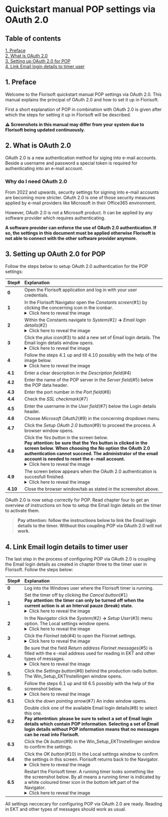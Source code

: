 # Quickstart manual POP settings via OAuth 2.0

## Table of contents
[1. Preface](#1-preface)<br>
[2. What is OAuth 2.0](#2-what-is-oauth-20)<br>
[3. Setting up OAuth 2.0 for POP](#3-setting-up-oauth-20-for-pop)<br>
[4. Link Email login details to timer user](#4-link-email-login-details-to-timer-user)

## 1. Preface

Welcome to the Florisoft quickstart manual POP settings via OAuth 2.0. This manual explains the principal of OAuth 2.0 and how to set it up in Florisoft.

First a short explanation of POP in combination with OAuth 2.0 is given after which the steps for setting it up in Florisoft will be described.

**:warning: Screenshots in this manual may differ from your system due to Florisoft being updated continuously.**

## 2. What is OAuth 2.0

OAuth 2.0 is a new authentication method for siging into e-mail accounts. Beside a username and password a special token is required for authenticating into an e-mail account.

### Why do I need OAuth 2.0

From 2022 and upwards, security settings for signing into e-mail accounts are becoming more stricter. OAuth 2.0 is one of those security measures applied by e-mail providers like Microsoft in their Office365 environment.

However, OAuth 2.0 is not a Microsoft product. It can be applied by any software provider which requires authenticating.

**A software provider can enforce the use of OAuth 2.0 authentication. If so, the settings in this document must be applied otherwise Florisoft is not able to connect with the other software provider anymore.**

## 3. Setting up OAuth 2.0 for POP

Follow the steps below to setup OAuth 2.0 authentication for the POP settings:

|Step#|Explanation|
|:--|:--|
|**0**|Open the Florisoft application and log in with your user credentials.|
|**1**|In the Florisoft Navigator open the *Constants screen*(#1) by clicking the concerning icon in the iconbar. <br> <details><summary>Click here to reveal the image</summary><img src="images/image1.png"></details>|
|**2**|Within the Constants navigate to *System(#1)* **→** *Email login details*(#2)<details><summary>Click here to reveal the image</summary><img src="images/image2.png"></details>|
|**3**|Click the *plus icon*(#3) to add a new set of Email login details. The Email login details window opens.<details><summary>Click here to reveal the image</summary><img src="images/image3.png"></details>|
|**4**|Follow the steps 4.1 up and till 4.10 possibly with the help of the image below.<br><details><summary>Click here to reveal the image</summary><img src="images/image4.png"></details>|
|**4.1**|Enter a clear description in the *Description field*(#4)|
|**4.2**|Enter the name of the POP server in the *Server field*(#5) below the POP data header.|
|**4.3**|Enter the port number in the *Port field*(#6)|
|**4.4**|Check the *SSL checkmark*(#7)|
|**4.5**|Enter the username in the *User field*(#7) below the Login details header.|
|**4.6**|Choose *Microsoft OAuth2*(#9) in the concerning dropdown menu.|
|**4.7**|Click the *Setup OAuth 2.0 button*(#9) to proceed the process. A browser window opens.|
|**4.8**|Click the *Yes button* in the screen below.<br>**Pay attention: be sure that the Yes button is clicked in the screen below. When choosing the No option the OAuth 2.0 authentication cannot succeed. The administrator of the email account is needed to reset the e-mail account.**<details><summary>Click here to reveal the image</summary><img src="images/image5.png"></details>|
|**4.9**|The screen below appears when the OAuth 2.0 authentication is succesfull finished.<br><details><summary>Click here to reveal the image</summary><img src="images/image6.png"></details>|
|**4.10**|Close the browser window/tab as stated in the screenshot above.<br>|

OAuth 2.0 is now setup correctly for POP. Read chapter four to get an overview of instructions on how to setup the Email login details on the timer to activate them.

>**Pay attention: follow the instructions below to link the Email login details to the timer. Without this coupling POP via OAuth 2.0 will not work.**

## 4. Link Email login details to timer user
The last step in the process of configuring POP via OAuth 2.0 is coupling the Email login details as created in chapter three to the timer user in Florisoft. Follow the steps below:

|Step#|Explanation|
|:--|:--|
|**0**|Log into the Windows user where the Florisoft timer is running.|
|**1**|Set the timer off by clicking the *Cancel button*(#1)<br>**Pay attention: the timer can only be turned off when the current action is at an  Interval pauze (break) state.**<details><summary>Click here to reveal the image</summary><img src="images/image7.png"></details>|
|**2**|In the Navigator click the *System(#2)* **→** *Setup User*(#3) menu option. The Local settings window opens.<details><summary>Click here to reveal the image</summary><img src="images/image8.png"></details>|
|**3**|Click the *Florinet tab*(#4) to open the Florinet settings.<details><summary>Click here to reveal the image</summary><img src="images/image9.png"></details>|
|**4.**|Be sure that the field *Return address Florinet messages*(#5) is filled with the e-mail address used for reading in EKT and other types of messages.<br><details><summary>Click here to reveal the image</summary><img src="images/image10.png"></details>|
|**5.**|Click the *Settings button*(#6) behind the production radio button. The Win_Setup_EKTInstellingen window opens.|
|**6.**|Follow the steps 6.1 up and till 6.5 possibly with the help of the screenshot below.<br><details><summary>Click here to reveal the image</summary><img src="images/image11.png"></details>|
|**6.1**|Click the *down pointing arrow*(#7) An index window opens.|
|**6.2**|Double click one of the available Email login details(#8) to select this one.<br>**Pay attentntion: please be sure to select a set of Email login details which contain POP information. Selecting a set of Email login details without POP information means that no messages can be read into Florisoft.** 
|**6.3**|Click the *Ok button*(#9) in the Win_Setup_EKTInstellingen window to confirm the settings.|
|**6.4**|Click the *OK button*(#10) in the Local settings window to confirm the settings in this screen. Florisoft returns back to the Navigator.<br><details><summary>Click here to reveal the image</summary><img src="images/image12.png"></details>|
|**6.5**|Restart the Florisoft timer. A running timer looks something like the screenshot below. By all means a running timer is indicated by a white coloured timer icon in the bottom left part of the Navigator.<br><details><summary>Click here to reveal the image</summary><img src="images/image13.png"></details>|

All settings neccecary for configuring POP via OAuth 2.0 are ready. Reading in EKT and other types of messages should work as usual.